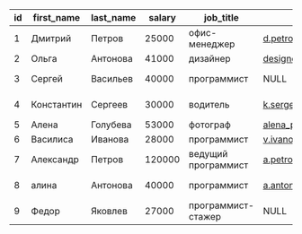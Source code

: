 | id  | first_name | last_name | salary | job_title           | email                   | bonus                | gender | department    |
| --- | ---------- | --------- | ------ | ------------------- | ----------------------- | -------------------- | ------ | ------------- |
| 1   | Дмитрий    | Петров    | 25000  | офис-менеджер       | d.petrov@company.ru     | NULL                 | М      | Администрация |
| 2   | Ольга      | Антонова  | 41000  | дизайнер            | designer_olga@nemail.ru | NULL                 | Ж      | Дизайн        |
| 3   | Сергей     | Васильев  | 40000  | программист         | NULL                    | +5000 руб. за проект | М      | IT            |
| 4   | Константин | Сергеев   | 30000  | водитель            | k.sergeev@company.net   | компенсация топлива  | М      | Логистика     |
| 5   | Алена      | Голубева  | 53000  | фотограф            | alena_photo@negmail.com | NULL                 | Ж      | Маркетинг     |
| 6   | Василиса   | Иванова   | 28000  | программист         | v.ivanova@company.ru    | NULL                 | Ж      | IT            |
| 7   | Александр  | Петров    | 120000 | ведущий программист | a.petrov@company.ru     | +3% к окладу         | М      | IT            |
| 8   | алина      | Антонова  | 40000  | программист         | a.antonova@company.ru   | +2% к окладу         | Ж      | IT            |
| 9   | Федор      | Яковлев   | 27000  | программист-стажер  | NULL                    | NULL                 | М      | IT            |
